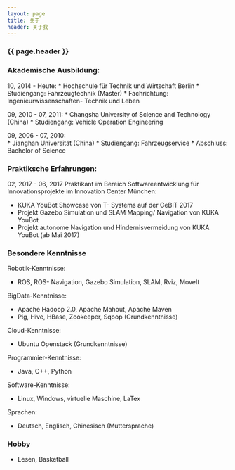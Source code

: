 ```yaml
---
layout: page 
title: 关于
header: 关于我
---
```

<h3>{{ page.header }}</h3>

### Akademische Ausbildung:

10, 2014 - Heute:
                                * Hochschule für Technik und Wirtschaft Berlin
			        * Studiengang:	Fahrzeugtechnik (Master)
			        * Fachrichtung:	Ingenieurwissenschaften- Technik und Leben

09, 2010 - 07, 2011:
                                * Changsha University of Science and Technology (China)
				* Studiengang:	Vehicle Operation Engineering

09, 2006 - 07, 2010:   
                                * Jianghan Universität (China)
				* Studiengang:	Fahrzeugservice
				* Abschluss:   	Bachelor of Science


### Praktiksche Erfahrungen:

02, 2017 - 06, 2017 Praktikant im Bereich Softwareentwicklung für Innovationsprojekte im Innovation Center München:  
* KUKA YouBot Showcase von T- Systems auf der CeBIT 2017 
* Projekt Gazebo Simulation und SLAM Mapping/ Navigation von KUKA YouBot
* Projekt autonome Navigation und Hindernisvermeidung von KUKA YouBot (ab Mai 2017)
                                                                              
### Besondere Kenntnisse

Robotik-Kenntnisse:
* ROS, ROS- Navigation, Gazebo Simulation, SLAM, Rviz, MoveIt

BigData-Kenntnisse:
* Apache Hadoop 2.0, Apache Mahout, Apache Maven
* Pig, Hive, HBase, Zookeeper, Sqoop (Grundkenntnisse)

Cloud-Kenntnisse:
* Ubuntu Openstack (Grundkenntnisse)

Programmier-Kenntnisse:
* Java, C++, Python

Software-Kenntnisse:
* Linux, Windows, virtuelle Maschine, LaTex

Sprachen:
* Deutsch, Englisch, Chinesisch (Muttersprache)

### Hobby
* Lesen, Basketball
